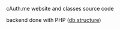cAuth.me website and classes source code

backend done with PHP ([db structure](https://anonfiles.com/b7X7z1l4p0/cauth_main_sql))
